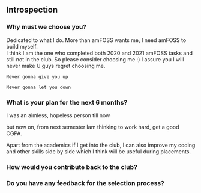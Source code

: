 ## Introspection
### Why must we choose you?
Dedicated to what I do. More than amFOSS wants me, I need amFOSS to build myself.  
I think I am the one who completed both 2020 and 2021 amFOSS tasks and still not in the club. So please consider choosing me :) 
I assure you I will never make U guys regret choosing me.

`Never gonna give you up`

`Never gonna let you down`

### What is your plan for the next 6 months?
I was an aimless, hopeless person till now

but now on, from next semester Iam thinking to work hard, get a good CGPA.



Apart from the academics if I get into the club, I can also improve my coding and other skills side by side which I think will be useful during placements.

### How would you contribute back to the club?

### Do you have any feedback for the selection process?
